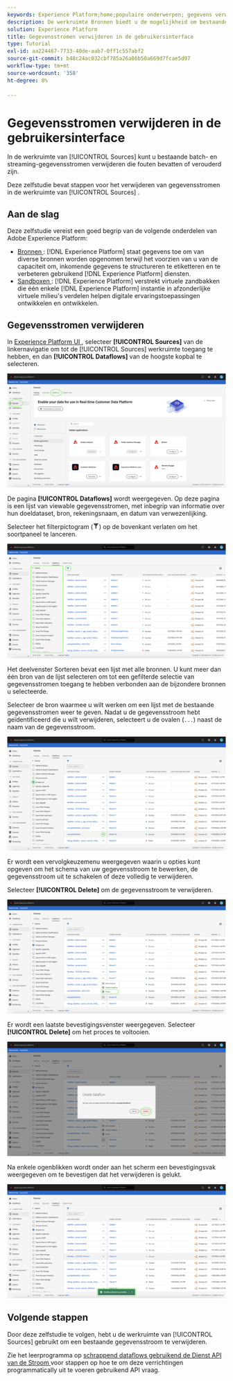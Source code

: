 ```yaml
---
keywords: Experience Platform;home;populaire onderwerpen; gegevens verwijderen
description: De werkruimte Bronnen biedt u de mogelijkheid om bestaande batch- en streaming gegevensstromen te verwijderen die fouten bevatten of verouderd zijn.
solution: Experience Platform
title: Gegevensstromen verwijderen in de gebruikersinterface
type: Tutorial
exl-id: aa224467-7733-40de-aab7-0ff1c557abf2
source-git-commit: b48c24ac032cbf785a26a86b50a669d7fcae5d97
workflow-type: tm+mt
source-wordcount: '358'
ht-degree: 0%

---
```


# Gegevensstromen verwijderen in de gebruikersinterface

In de werkruimte van [!UICONTROL Sources] kunt u bestaande batch- en streaming-gegevensstromen verwijderen die fouten bevatten of verouderd zijn.

Deze zelfstudie bevat stappen voor het verwijderen van gegevensstromen in de werkruimte van [!UICONTROL Sources] .

## Aan de slag

Deze zelfstudie vereist een goed begrip van de volgende onderdelen van Adobe Experience Platform:

- [ Bronnen ](../../home.md): [!DNL Experience Platform] staat gegevens toe om van diverse bronnen worden opgenomen terwijl het voorzien van u van de capaciteit om, inkomende gegevens te structureren te etiketteren en te verbeteren gebruikend [!DNL Experience Platform] diensten.
- [ Sandboxen ](../../../sandboxes/home.md): [!DNL Experience Platform] verstrekt virtuele zandbakken die één enkele [!DNL Experience Platform] instantie in afzonderlijke virtuele milieu&#39;s verdelen helpen digitale ervaringstoepassingen ontwikkelen en ontwikkelen.

## Gegevensstromen verwijderen

In [ Experience Platform UI ](https://platform.adobe.com), selecteer **[!UICONTROL Sources]** van de linkernavigatie om tot de [!UICONTROL Sources] werkruimte toegang te hebben, en dan **[!UICONTROL Dataflows]** van de hoogste kopbal te selecteren.

![ catalogus ](../../images/tutorials/delete/catalog.png)

De pagina **[!UICONTROL Dataflows]** wordt weergegeven. Op deze pagina is een lijst van viewable gegevensstromen, met inbegrip van informatie over hun doeldataset, bron, rekeningsnaam, en datum van verwezenlijking.

Selecteer het filterpictogram (![ filter-pictogram ](/help/images/icons/filter.png)) op de bovenkant verlaten om het soortpaneel te lanceren.

![ dataflows ](../../images/tutorials/delete/dataflows.png)

Het deelvenster Sorteren bevat een lijst met alle bronnen. U kunt meer dan één bron van de lijst selecteren om tot een gefilterde selectie van gegevensstromen toegang te hebben verbonden aan de bijzondere bronnen u selecteerde.

Selecteer de bron waarmee u wilt werken om een lijst met de bestaande gegevensstromen weer te geven. Nadat u de gegevensstroom hebt geïdentificeerd die u wilt verwijderen, selecteert u de ovalen (`...`) naast de naam van de gegevensstroom.

![ dataflows-filter ](../../images/tutorials/delete/dataflows-filter.png)

Er wordt een vervolgkeuzemenu weergegeven waarin u opties kunt opgeven om het schema van uw gegevensstroom te bewerken, de gegevensstroom uit te schakelen of deze volledig te verwijderen.

Selecteer **[!UICONTROL Delete]** om de gegevensstroom te verwijderen.

![ schrapping ](../../images/tutorials/delete/delete.png)

Er wordt een laatste bevestigingsvenster weergegeven. Selecteer **[!UICONTROL Delete]** om het proces te voltooien.

![ bevestig ](../../images/tutorials/delete/confirm.png)

Na enkele ogenblikken wordt onder aan het scherm een bevestigingsvak weergegeven om te bevestigen dat het verwijderen is gelukt.

![ bevestigd ](../../images/tutorials/delete/confirmed.png)

## Volgende stappen

Door deze zelfstudie te volgen, hebt u de werkruimte van [!UICONTROL Sources] gebruikt om een bestaande gegevensstroom te verwijderen.

Zie het leerprogramma op [ schrappend dataflows gebruikend de Dienst API van de Stroom ](../../tutorials/api/delete-dataflows.md) voor stappen op hoe te om deze verrichtingen programmatically uit te voeren gebruikend API vraag.
